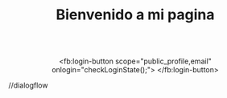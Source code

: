 


<!DOCTYPE html>
<head>
<meta charset="UTF-8">
</head>
<body>
<center>
<h1>Bienvenido a mi pagina</h1>

 <img src="ojo.gif" alt="">
<script>
// This is called with the results from from FB.getLoginStatus().
function statusChangeCallback(response) {
console.log('statusChangeCallback');
console.log(response);
// The response object is returned with a status field that lets the
// app know the current login status of the person.
// Full docs on the response object can be found in the documentation
// for FB.getLoginStatus().
if (response.status === 'connected') {
// Logged into your app and Facebook.
testAPI();
} else if (response.status === 'not_authorized') {
// The person is logged into Facebook, but not your app.
document.getElementById('status').innerHTML = 'Login with Facebook ';
} else {
// The person is not logged into Facebook, so we're not sure if
// they are logged into this app or not.
document.getElementById('status').innerHTML = 'Login with Facebook ';
}
}
// This function is called when someone finishes with the Login
// Button. See the onlogin handler attached to it in the sample
// code below.
function checkLoginState() {
FB.getLoginStatus(function(response) {
statusChangeCallback(response);
});
}
window.fbAsyncInit = function() {
FB.init({
appId : '3164690896925867',
cookie : true, // enable cookies to allow the server to access
// the session
xfbml : true, // parse social plugins on this page
version : 'v2.2' // use version 2.2
});
// Now that we've initialized the JavaScript SDK, we call
// FB.getLoginStatus(). This function gets the state of the
// person visiting this page and can return one of three states to
// the callback you provide. They can be:
//
// 1. Logged into your app ('connected')
// 2. Logged into Facebook, but not your app ('not_authorized')
// 3. Not logged into Facebook and can't tell if they are logged into
// your app or not.
//
// These three cases are handled in the callback function.

FB.getLoginStatus(function(response) {
statusChangeCallback(response);
});
};
// Load the SDK asynchronously
(function(d, s, id) {
var js, fjs = d.getElementsByTagName(s)[0];
if (d.getElementById(id)) return;
js = d.createElement(s); js.id = id;
js.src = "//connect.facebook.net/en_US/sdk.js";
fjs.parentNode.insertBefore(js, fjs);
}(document, 'script', 'facebook-jssdk'));

// Here we run a very simple test of the Graph API after login is
// successful. See statusChangeCallback() for when this call is made.
function testAPI() {
console.log('Welcome! Fetching your information.... ');
FB.api('/me?fields=name,email', function(response) {
console.log('Successful login for: ' + response.name);

document.getElementById("status").innerHTML = '<p>Welcome '+response.name+'! <a href=login.php?name='+ response.name.replace(" ", "_") +'&email='+ response.email +'>Continue with facebook login</a></p>'
});
}
</script>


<!--
Below we include the Login Button social plugin. This button uses
the JavaScript SDK to present a graphical Login button that triggers
the FB.login() function when clicked.
-->
<br><br>
<fb:login-button scope="public_profile,email" onlogin="checkLoginState();">
</fb:login-button>
<div id="status">
</div>
<script type="text/javascript">
</script>
</center>
 //dialogflow
<script src="https://www.gstatic.com/dialogflow-console/fast/messenger/bootstrap.js?v=1"></script>
<df-messenger
  intent="WELCOME"
  chat-title="Nuevo"
  agent-id="f3a14e06-1332-48c6-b41f-c3a55f4008b3"
  language-code="es"
></df-messenger>
</body>
</html>
